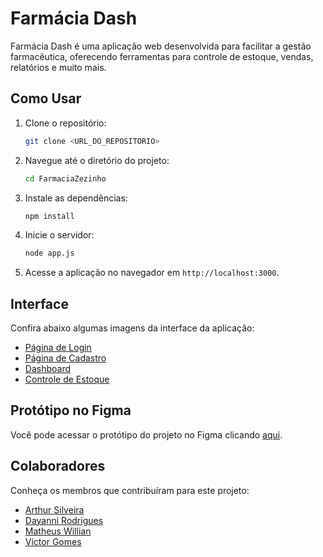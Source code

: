 # Farmácia Dash

Farmácia Dash é uma aplicação web desenvolvida para facilitar a gestão farmacêutica, oferecendo ferramentas para controle de estoque, vendas, relatórios e muito mais.

## Como Usar

1. Clone o repositório:
   ```bash
   git clone <URL_DO_REPOSITORIO>
   ```

2. Navegue até o diretório do projeto:
   ```bash
   cd FarmaciaZezinho
   ```

3. Instale as dependências:
   ```bash
   npm install
   ```

4. Inicie o servidor:
   ```bash
   node app.js
   ```

5. Acesse a aplicação no navegador em `http://localhost:3000`.

## Interface

Confira abaixo algumas imagens da interface da aplicação:

- [Página de Login](/images/Login.png)  
- [Página de Cadastro](/images/Cadastro.png)  
- [Dashboard](/images/DashBoard.png)  
- [Controle de Estoque](/images/Estoque.png)

## Protótipo no Figma

Você pode acessar o protótipo do projeto no Figma clicando [aqui](https://www.figma.com/proto/lnbYijFhdLazcry0mKbaH5/Farm%C3%A1cia---CLT?node-id=33-549&t=9J8ibC8baX7cyOEp-1).  

## Colaboradores

Conheça os membros que contribuíram para este projeto:

- [Arthur Silveira](https://github.com/IsArthurSilveira)
- [Dayanni Rodrigues](https://github.com/Daydrigues)
- [Matheus Willian](https://github.com/matheus96-cr)
- [Victor Gomes](https://github.com/victor-gomes1)
